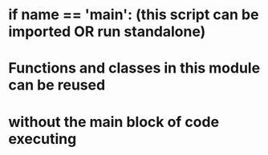 # if __name__ == '__main__': (this script can be imported OR run standalone)
#                         Functions and classes in this module can be reused
#                         without the main block of code executing
